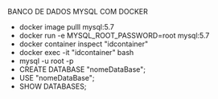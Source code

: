 BANCO DE DADOS MYSQL COM DOCKER

 - docker image pulll mysql:5.7
 - docker run -e MYSQL_ROOT_PASSWORD=root mysql:5.7
 - docker container inspect "idcontainer"
 - docker exec -it "idcontainer" bash
 - mysql -u root -p
 - CREATE DATABASE "nomeDataBase";
 - USE "nomeDataBase";
 - SHOW DATABASES;